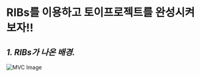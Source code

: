 # RIBs를 이용하고 토이프로젝트를 완성시켜보자!!

## _1. RIBs가 나온 배경._

![MVC Image](https://github.com/ehrldyd15/RIBs_Study/issues/1#issue-1223535672.png)
